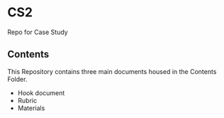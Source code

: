 # CS2
Repo for Case Study

## Contents
This Repository contains three main documents housed in the Contents Folder. 
- Hook document
- Rubric
- Materials
